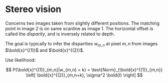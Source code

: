 # Stereo vision

Concerns two images taken from slightly different positions. The matching point
in image 2 is on same scanline as image 1. The horizontal offset is called the 
*disparity*, and is inversely related to depth.

The goal is typically to infer the disparities $w_{m,n}$ at pixel $m,n$ from 
images $\bold{x}^{(1)}$ and $\bold{x}^{(2)}$.

Use likelihood:

$$
P(\bold{x}^{(1)}_{m,n}|w_{m,n} = k) = \text{Norm}_{\bold{x}^{(1)}_{m,n}} \left[
\bold{x}^{(2)}_{m,n+k},
\sigma^2 \bold{I}
\right]
$$

